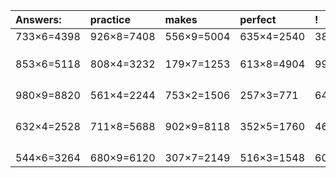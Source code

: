 | Answers: | practice | makes | perfect | ! |
| :--- | :--- | :--- | :--- | :--- |
| 733×6=4398 | 926×8=7408 | 556×9=5004 | 635×4=2540 | 381×8=3048 | 
|   |   |   |   |   | 
|   |   |   |   |   | 
|   |   |   |   |   | 
| 853×6=5118 | 808×4=3232 | 179×7=1253 | 613×8=4904 | 999×9=8991 | 
|   |   |   |   |   | 
|   |   |   |   |   | 
|   |   |   |   |   | 
|   |   |   |   |   | 
| 980×9=8820 | 561×4=2244 | 753×2=1506 | 257×3=771 | 643×7=4501 | 
|   |   |   |   |   | 
|   |   |   |   |   | 
|   |   |   |   |   | 
|   |   |   |   |   | 
| 632×4=2528 | 711×8=5688 | 902×9=8118 | 352×5=1760 | 465×4=1860 | 
|   |   |   |   |   | 
|   |   |   |   |   | 
|   |   |   |   |   | 
|   |   |   |   |   | 
| 544×6=3264 | 680×9=6120 | 307×7=2149 | 516×3=1548 | 602×3=1806 | 
